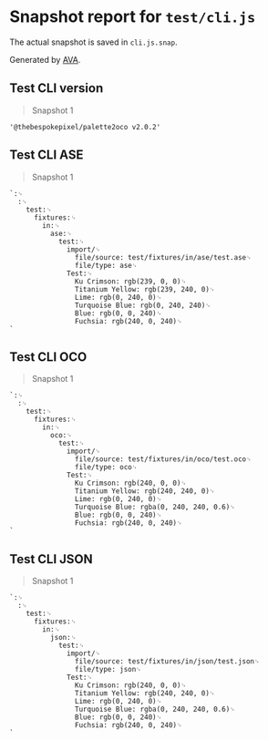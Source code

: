 # Snapshot report for `test/cli.js`

The actual snapshot is saved in `cli.js.snap`.

Generated by [AVA](https://avajs.dev).

## Test CLI version

> Snapshot 1

    '@thebespokepixel/palette2oco v2.0.2'

## Test CLI ASE

> Snapshot 1

    `:␊
      :␊
        test:␊
          fixtures:␊
            in:␊
              ase:␊
                test:␊
                  import/␊
                    file/source: test/fixtures/in/ase/test.ase␊
                    file/type: ase␊
                  Test:␊
                    Ku Crimson: rgb(239, 0, 0)␊
                    Titanium Yellow: rgb(239, 240, 0)␊
                    Lime: rgb(0, 240, 0)␊
                    Turquoise Blue: rgb(0, 240, 240)␊
                    Blue: rgb(0, 0, 240)␊
                    Fuchsia: rgb(240, 0, 240)␊
    `

## Test CLI OCO

> Snapshot 1

    `:␊
      :␊
        test:␊
          fixtures:␊
            in:␊
              oco:␊
                test:␊
                  import/␊
                    file/source: test/fixtures/in/oco/test.oco␊
                    file/type: oco␊
                  Test:␊
                    Ku Crimson: rgb(240, 0, 0)␊
                    Titanium Yellow: rgb(240, 240, 0)␊
                    Lime: rgb(0, 240, 0)␊
                    Turquoise Blue: rgba(0, 240, 240, 0.6)␊
                    Blue: rgb(0, 0, 240)␊
                    Fuchsia: rgb(240, 0, 240)␊
    `

## Test CLI JSON

> Snapshot 1

    `:␊
      :␊
        test:␊
          fixtures:␊
            in:␊
              json:␊
                test:␊
                  import/␊
                    file/source: test/fixtures/in/json/test.json␊
                    file/type: json␊
                  Test:␊
                    Ku Crimson: rgb(240, 0, 0)␊
                    Titanium Yellow: rgb(240, 240, 0)␊
                    Lime: rgb(0, 240, 0)␊
                    Turquoise Blue: rgba(0, 240, 240, 0.6)␊
                    Blue: rgb(0, 0, 240)␊
                    Fuchsia: rgb(240, 0, 240)␊
    `
